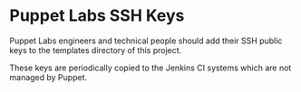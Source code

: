 # Puppet Labs SSH Keys #

Puppet Labs engineers and technical people should add their SSH public keys to
the templates directory of this project.

These keys are periodically copied to the Jenkins CI systems which are not
managed by Puppet.
